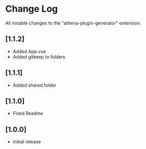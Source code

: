 # Change Log

All notable changes to the "athena-plugin-generator" extension.

## [1.1.2]

- Added App.vue
- Added gitkeep to folders

## [1.1.1]

- Added shared folder

## [1.1.0]

- Fixed Readme

## [1.0.0]

- Initial release
